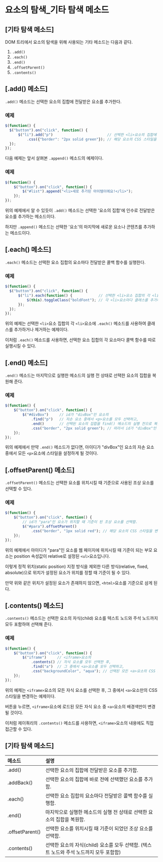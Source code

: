 # 요소의 탐색_기타 탐색 메소드

## [기타 탐색 메소드]
  DOM 트리에서 요소의 탐색을 위해 사용되는 기타 메소드는 다음과 같다.

1. `.add()`
2. `.each()`
3. `.end()`
4. `.offsetParent()`
5. `.contents()`


## [.add() 메소드]
  `.add()` 메소드는 선택한 요소의 집합에 전달받은 요소를 추가한다.

### 예제
~~~javascript
$(function() {
  $("button").on("click", function() {
      $("li").add("p")                         // 선택한 <li>요소의 집합에 <p>요소를 추가함.
          .css({"border": "2px solid green"}); // 해당 요소의 CSS 스타일을 변경함.
  });
});
~~~

  다음 예제는 앞서 살펴본 `.append()` 메소드의 예제이다.

### 예제
~~~javascript
$(function() {
    $("button").on("click", function() {
        $("#list").append("<li>새로 추가된 아이템이에요!</li>");
    });
});
~~~

위의 예제에서 알 수 있듯이 `.add()` 메소드는 선택한 '요소의 집합'에 인수로 전달받은 요소를 추가하는 메소드이다.

하지만 `.append()` 메소드는 선택한 '요소'의 마지막에 새로운 요소나 콘텐츠를 추가하는 메소드이다.


## [.each() 메소드]
  `.each()` 메소드는 선택한 요소 집합의 요소마다 전달받은 콜백 함수를 실행한다.

### 예제
~~~javascript
$(function() {
  $("button").on("click", function() {
      $("li").each(function() {            // 선택한 <li>요소 집합의 각 <li>요소를 선택함.
          $(this).toggleClass("boldFont"); // 각 <li>요소마다 클래스를 추가하거나 제거함.
      });
  });
});
~~~

  위의 예제는 선택한 `<li>`요소 집합의 각 `<li>`요소에 `.each()` 메소드를 사용하여 클래스를 추가하거나 제거하는 예제이다.

이처럼 `.each()` 메소드를 사용하면, 선택한 요소 집합의 각 요소마다 콜백 함수를 따로 실행시킬 수 있다.


## [.end() 메소드]
  `.end()` 메소드는 마지막으로 실행한 메소드의 실행 전 상태로 선택한 요소의 집합을 복원해 준다.

### 예제
~~~javascript
$(function() {
    $("button").on("click", function() {
        $("#divBox")     // id가 "divBox"인 요소의
            .find("p")   // 자손 요소 중에서 <p>요소를 모두 선택하고,
            .end()       // 선택된 요소의 집합을 find() 메소드의 실행 전으로 복원함.
            .css("border", "2px solid green"); // 따라서 id가 "divBox"인 요소의 CSS 스타일을 설정함.
    });
});
~~~

위의 예제에서 만약 `.end()` 메소드가 없다면, 아이디가 "divBox"인 요소의 자손 요소 중에서 모든 `<p>`요소에 스타일을 설정하게 될 것이다.


## [.offsetParent() 메소드]
  `.offsetParent()` 메소드는 선택한 요소를 위치시킬 때 기준으로 사용된 조상 요소를 선택할 수 있다.

### 예제
~~~javascript
$(function() {
    $("button").on("click", function() {
        // id가 "para"인 요소가 위치할 때 기준이 된 조상 요소를 선택함.
        $("#para").offsetParent()
            .css("border", "1px solid red"); // 해당 요소의 CSS 스타일을 변경함.
    });
});
~~~

위의 예제에서 아이디가 "para"인 요소를 웹 페이지에 위치시킬 때 기준이 되는 부모 요소는 position 속성값이 relative로 설정된 `<ul>`요소입니다.

이렇게 정적 위치(static position) 지정 방식을 제외한 다른 방식(relative, fixed, absolute)으로 위치가 설정된 요소가 위치를 정할 때 기준이 될 수 있다.

만약 위와 같은 위치가 설정된 요소가 존재하지 않으면, `<html>`요소를 기준으로 삼게 된다.


## [.contents() 메소드]
  `.contents()` 메소드는 선택한 요소의 자식(child) 요소를 텍스트 노드와 주석 노드까지 모두 포함하여 선택해 준다.

### 예제
~~~javascript
$(function() {
    $("button").on("click", function() {
        $("iframe")     // <iframe>요소의
            .contents() // 자식 요소를 모두 선택한 후,
            .find("a")  // 그 중에서 <a>요소를 모두 선택하고,
            .css("backgroundColor", "aqua"); // 선택된 모든 <a>요소의 CSS 스타일을 설정함.
    });
});
~~~

위의 예제는 `<iframe>`요소의 모든 자식 요소를 선택한 후, 그 중에서 `<a>`요소만의 CSS 스타일을 변경하는 예제이다.

버튼을 누르면, `<iframe>`요소에 로드된 모든 자식 요소 중 `<a>`요소의 배경색만이 변경될 것이다.

이처럼 제이쿼리의 `.contents()` 메소드를 사용하면, `<iframe>`요소의 내용에도 직접 접근할 수 있다.


## [기타 탐색 메소드]
|메소드|설명|
|:-----|:-----|
|.add()	| 선택한 요소의 집합에 전달받은 요소를 추가함.|
|.addBack()	| 선택한 요소의 집합에 바로 전에 선택했던 요소를 추가함.|
|.each()	| 선택한 요소 집합의 요소마다 전달받은 콜백 함수를 실행함.|
|.end()	| 마지막으로 실행한 메소드의 실행 전 상태로 선택한 요소의 집합을 복원함.|
|.offsetParent()	| 선택한 요소를 위치시킬 때 기준이 되었던 조상 요소를 선택함.|
|.contents()	| 선택한 요소의 자식(child) 요소를 모두 선택함. (텍스트 노드와 주석 노드까지 모두 포함함)|
